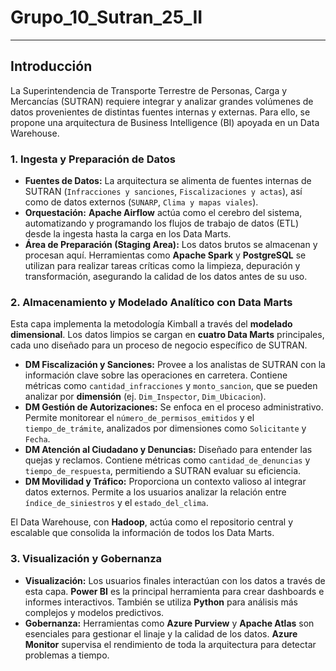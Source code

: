 # Grupo_10_Sutran_25_II
---
## Introducción

La Superintendencia de Transporte Terrestre de Personas, Carga y Mercancías (SUTRAN) requiere integrar y analizar grandes volúmenes de datos provenientes de distintas fuentes internas y externas. Para ello, se propone una arquitectura de Business Intelligence (BI) apoyada en un Data Warehouse.


### 1. Ingesta y Preparación de Datos

* **Fuentes de Datos:** La arquitectura se alimenta de fuentes internas de SUTRAN (`Infracciones y sanciones`, `Fiscalizaciones y actas`), así como de datos externos (`SUNARP`, `Clima y mapas viales`).
* **Orquestación:** **Apache Airflow** actúa como el cerebro del sistema, automatizando y programando los flujos de trabajo de datos (ETL) desde la ingesta hasta la carga en los Data Marts.
* **Área de Preparación (Staging Area):** Los datos brutos se almacenan y procesan aquí. Herramientas como **Apache Spark** y **PostgreSQL** se utilizan para realizar tareas críticas como la limpieza, depuración y transformación, asegurando la calidad de los datos antes de su uso.


### 2. Almacenamiento y Modelado Analítico con Data Marts

Esta capa implementa la metodología Kimball a través del **modelado dimensional**. Los datos limpios se cargan en **cuatro Data Marts** principales, cada uno diseñado para un proceso de negocio específico de SUTRAN.

* **DM Fiscalización y Sanciones:** Provee a los analistas de SUTRAN con la información clave sobre las operaciones en carretera. Contiene métricas como `cantidad_infracciones` y `monto_sancion`, que se pueden analizar por **dimensión** (ej. `Dim_Inspector`, `Dim_Ubicacion`).
* **DM Gestión de Autorizaciones:** Se enfoca en el proceso administrativo. Permite monitorear el `número_de_permisos_emitidos` y el `tiempo_de_trámite`, analizados por dimensiones como `Solicitante` y `Fecha`.
* **DM Atención al Ciudadano y Denuncias:** Diseñado para entender las quejas y reclamos. Contiene métricas como `cantidad_de_denuncias` y `tiempo_de_respuesta`, permitiendo a SUTRAN evaluar su eficiencia.
* **DM Movilidad y Tráfico:** Proporciona un contexto valioso al integrar datos externos. Permite a los usuarios analizar la relación entre `índice_de_siniestros` y el `estado_del_clima`.

El Data Warehouse, con **Hadoop**, actúa como el repositorio central y escalable que consolida la información de todos los Data Marts.


### 3. Visualización y Gobernanza

* **Visualización:** Los usuarios finales interactúan con los datos a través de esta capa. **Power BI** es la principal herramienta para crear dashboards e informes interactivos. También se utiliza **Python** para análisis más complejos y modelos predictivos.
* **Gobernanza:** Herramientas como **Azure Purview** y **Apache Atlas** son esenciales para gestionar el linaje y la calidad de los datos. **Azure Monitor** supervisa el rendimiento de toda la arquitectura para detectar problemas a tiempo.
